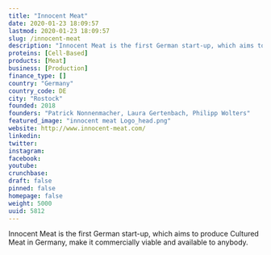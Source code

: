 ```yaml
---
title: "Innocent Meat"
date: 2020-01-23 18:09:57
lastmod: 2020-01-23 18:09:57
slug: /innocent-meat
description: "Innocent Meat is the first German start-up, which aims to produce Cultured Meat in Germany, make it commercially viable and available to&nbsp;anybody."
proteins: [Cell-Based]
products: [Meat]
business: [Production]
finance_type: []
country: "Germany"
country_code: DE
city: "Rostock"
founded: 2018
founders: "Patrick Nonnenmacher, Laura Gertenbach, Philipp Wolters"
featured_image: "innocent meat Logo_head.png"
website: http://www.innocent-meat.com/
linkedin: 
twitter: 
instagram: 
facebook: 
youtube: 
crunchbase: 
draft: false
pinned: false
homepage: false
weight: 5000
uuid: 5812
---
```

Innocent Meat is the first German start-up, which aims to produce Cultured Meat in Germany, make it commercially viable and available to&nbsp;anybody.
